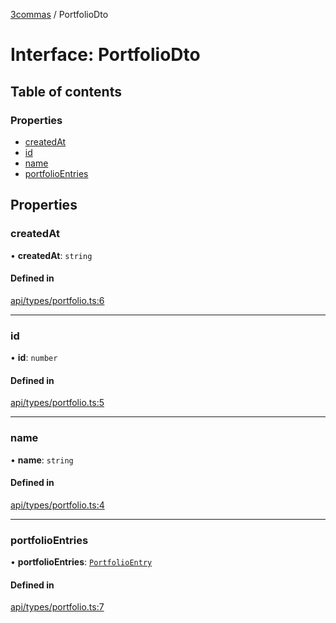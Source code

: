 [3commas](../README.md) / PortfolioDto

# Interface: PortfolioDto

## Table of contents

### Properties

- [createdAt](PortfolioDto.md#createdat)
- [id](PortfolioDto.md#id)
- [name](PortfolioDto.md#name)
- [portfolioEntries](PortfolioDto.md#portfolioentries)

## Properties

### createdAt

• **createdAt**: `string`

#### Defined in

[api/types/portfolio.ts:6](https://github.com/ozum/3commas/blob/b3896a3/src/api/types/portfolio.ts#L6)

___

### id

• **id**: `number`

#### Defined in

[api/types/portfolio.ts:5](https://github.com/ozum/3commas/blob/b3896a3/src/api/types/portfolio.ts#L5)

___

### name

• **name**: `string`

#### Defined in

[api/types/portfolio.ts:4](https://github.com/ozum/3commas/blob/b3896a3/src/api/types/portfolio.ts#L4)

___

### portfolioEntries

• **portfolioEntries**: [`PortfolioEntry`](PortfolioEntry.md)

#### Defined in

[api/types/portfolio.ts:7](https://github.com/ozum/3commas/blob/b3896a3/src/api/types/portfolio.ts#L7)
